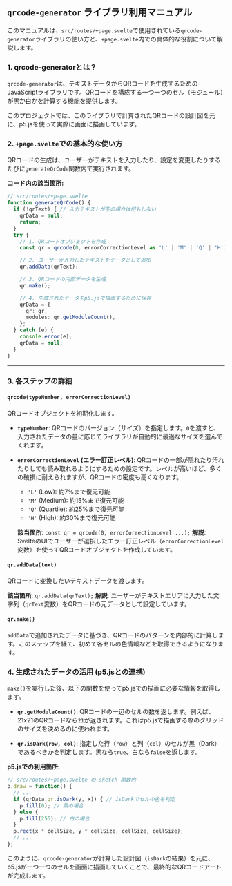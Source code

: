 ## `qrcode-generator` ライブラリ利用マニュアル

このマニュアルは、`src/routes/+page.svelte`で使用されている`qrcode-generator`ライブラリの使い方と、`+page.svelte`内での具体的な役割について解説します。

### 1. qrcode-generatorとは？

`qrcode-generator`は、テキストデータからQRコードを生成するためのJavaScriptライブラリです。QRコードを構成する一つ一つのセル（モジュール）が黒か白かを計算する機能を提供します。

このプロジェクトでは、このライブラリで計算されたQRコードの設計図を元に、p5.jsを使って実際に画面に描画しています。

### 2. `+page.svelte`での基本的な使い方

QRコードの生成は、ユーザーがテキストを入力したり、設定を変更したりするたびに`generateQrCode`関数内で実行されます。

**コード内の該当箇所:**
```typescript
// src/routes/+page.svelte
function generateQrCode() {
  if (!qrText) { // 入力テキストが空の場合は何もしない
    qrData = null;
    return;
  }
  try {
    // 1. QRコードオブジェクトを作成
    const qr = qrcode(0, errorCorrectionLevel as 'L' | 'M' | 'Q' | 'H');

    // 2. ユーザーが入力したテキストをデータとして追加
    qr.addData(qrText);

    // 3. QRコードの内部データを生成
    qr.make();

    // 4. 生成されたデータをp5.jsで描画するために保存
    qrData = {
      qr: qr,
      modules: qr.getModuleCount(),
    };
  } catch (e) {
    console.error(e);
    qrData = null;
  }
}
```

--- 

### 3. 各ステップの詳細

#### `qrcode(typeNumber, errorCorrectionLevel)`

QRコードオブジェクトを初期化します。

- **`typeNumber`**: QRコードのバージョン（サイズ）を指定します。`0`を渡すと、入力されたデータの量に応じてライブラリが自動的に最適なサイズを選んでくれます。
- **`errorCorrectionLevel` (エラー訂正レベル)**: QRコードの一部が隠れたり汚れたりしても読み取れるようにするための設定です。レベルが高いほど、多くの破損に耐えられますが、QRコードの密度も高くなります。
    - `'L'` (Low): 約7%まで復元可能
    - `'M'` (Medium): 約15%まで復元可能
    - `'Q'` (Quartile): 約25%まで復元可能
    - `'H'` (High): 約30%まで復元可能

  **該当箇所**: `const qr = qrcode(0, errorCorrectionLevel ...);`
  **解説**: SvelteのUIでユーザーが選択したエラー訂正レベル（`errorCorrectionLevel`変数）を使ってQRコードオブジェクトを作成しています。

#### `qr.addData(text)`

QRコードに変換したいテキストデータを渡します。

  **該当箇所**: `qr.addData(qrText);`
  **解説**: ユーザーがテキストエリアに入力した文字列（`qrText`変数）をQRコードの元データとして設定しています。

#### `qr.make()`

`addData`で追加されたデータに基づき、QRコードのパターンを内部的に計算します。このステップを経て、初めて各セルの色情報などを取得できるようになります。

### 4. 生成されたデータの活用 (p5.jsとの連携)

`make()`を実行した後、以下の関数を使ってp5.jsでの描画に必要な情報を取得します。

- **`qr.getModuleCount()`**: QRコードの一辺のセルの数を返します。例えば、21x21のQRコードなら`21`が返されます。これはp5.jsで描画する際のグリッドのサイズを決めるのに使われます。

- **`qr.isDark(row, col)`**: 指定した行（`row`）と列（`col`）のセルが黒（Dark）であるべきかを判定します。黒なら`true`、白なら`false`を返します。

**p5.jsでの利用箇所:**
```typescript
// src/routes/+page.svelte の sketch 関数内
p.draw = function() {
  // ...
  if (qrData.qr.isDark(y, x)) { // isDarkでセルの色を判定
    p.fill(0); // 黒の場合
  } else {
    p.fill(255); // 白の場合
  }
  p.rect(x * cellSize, y * cellSize, cellSize, cellSize);
  // ...
};
```

このように、`qrcode-generator`が計算した設計図（`isDark`の結果）を元に、p5.jsが一つ一つのセルを画面に描画していくことで、最終的なQRコードアートが完成します。
